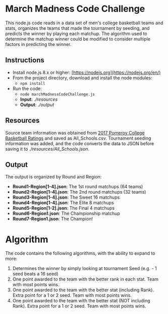 # March Madness Code Challenge
This node.js code reads in a data set of men's college basketball teams
and stats, organizes the teams that made the tournament by seeding, and
predicts the winner by playing each matchup.  The algorithm used to determine
the matchup winner could be modified to consider multiple factors in
predicting the winner.

## Instructions
* Install node.js 8.x or higher: [https://nodejs.org](https://nodejs.org/en/)
* From the project directory, download and install the node modules:
    * `npm install`
* Run the code:
    * `node marchMadnessCodeChallenge.js`
    * **Input**: *./resources*
    * **Output**: *./output*

## Resources
Source team information was obtained from [2017 Pomeroy College Basketball Ratings](http://kenpom.com/)
and saved as All_Schools.csv.  Tournament seeding information was added, and the code converts the data
to JSON before saving it to *./resources/All_Schools.json*.

## Output
The output is organized by Round and Region:
* **Round1-Region[1-4].json**: The 1st round matchups (64 teams)
* **Round2-Region[1-4].json**: The 2nd round matchups (32 teams)
* **Round3-Region[1-4].json**: The Sweet 16 matchups
* **Round4-Region[1-4].json**: The Elite 8 matchups
* **Round5-Region[1-2].json**: The Final 4 matchups
* **Round6-Region1.json**: The Championship matchup
* **Round7-Region1.json**: The Champion!

# Algorithm
The code contains the following algorithms, with the ability to expand to more:
1. Determines the winner by simply looking at tournament Seed (e.g. - 1 seed beats a 16 seed)
2. One point awarded to the team with the better rank in each stat.  Team with most points wins.
3. One point awarded to the team with the better stat (including Rank).  Extra point for a 1 or 2 seed.  Team with most points wins.
4. One point awarded to the team with the better stat (NOT including Rank).  Extra point for a 1 or 2 seed.  Team with most points wins.
